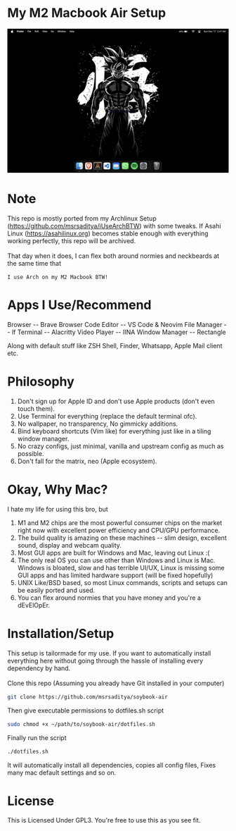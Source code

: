 # My M2 Macbook Air Setup

![My Wallpaper](https://github.com/msrsaditya/soybook-air/blob/main/screenshot.png)
# Note

This repo is mostly ported from my Archlinux Setup (https://github.com/msrsaditya/iUseArchBTW) with some tweaks. If Asahi Linux (https://asahilinux.org) becomes stable enough with everything working perfectly, this repo will be archived.<br><br>That day when it does, I can flex both around normies and neckbeards at the same time that
```archlinux
I use Arch on my M2 Macbook BTW!
```
# Apps I Use/Recommend

Browser -- Brave Browser
Code Editor -- VS Code & Neovim
File Manager -- lf
Terminal -- Alacritty
Video Player -- IINA
Window Manager -- Rectangle

Along with default stuff like ZSH Shell, Finder, Whatsapp, Apple Mail client etc.

# Philosophy

1. Don't sign up for Apple ID and don't use Apple products (don't even touch them).
2. Use Terminal for everything (replace the default terminal ofc).
3. No wallpaper, no transparency, No gimmicky additions.
4. Bind keyboard shortcuts (Vim like) for everything just like in a tiling window manager.
5. No crazy configs, just minimal, vanilla and upstream config as much as possible.
6. Don't fall for the matrix, neo (Apple ecosystem).

 # Okay, Why Mac?

 I hate my life for using this bro, but
 1. M1 and M2 chips are the most powerful consumer chips on the market right now with excellent power efficiency and CPU/GPU performance.
 2. The build quality is amazing on these machines -- slim design, excellent sound, display and webcam quality.
 3. Most GUI apps are built for Windows and Mac, leaving out Linux :(
 4. The only real OS you can use other than Windows and Linux is Mac. Windows is bloated, slow and has terrible UI/UX, Linux is missing some GUI apps and has limited hardware support (will be fixed hopefully) 
 5. UNIX Like/BSD based, so most Linux commands, scripts and setups can be easily ported and used.
 6. You can flex around normies that you have money and you're a dEvElOpEr.

# Installation/Setup
This setup is tailormade for my use. If you want to automatically install everything here without going through the hassle of installing every dependency by hand. <br><br>
Clone this repo (Assuming you already have Git installed in your computer)
```bash
git clone https://github.com/msrsaditya/soybook-air
```
Then give executable permissions to dotfiles.sh script
```bash
sudo chmod +x ~/path/to/soybook-air/dotfiles.sh
```
Finally run the script
```bash
./dotfiles.sh
```
It will automatically install all dependencies, copies all config files, Fixes many mac default settings and so on.

# License
This is Licensed Under GPL3. You're free to use this as you see fit.
